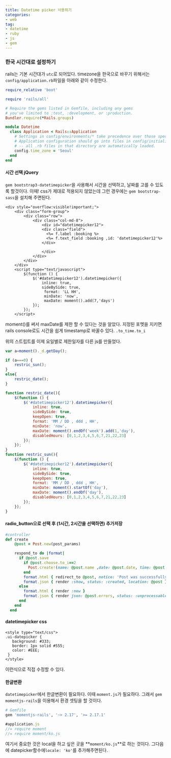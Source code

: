 ```yaml
---
title: Datetime picker 사용하기
categories:
- web
tag: 
- datetime
- ruby
- js
- gem
---
```


### 한국 시간대로 설정하기
rails는 기본 시간대가 `utc`로 되어있다. timezone을 한국으로 바꾸기 위해서는 `config/application.rb`파일을 아래와 같이 수정한다.
```ruby
require_relative 'boot'

require 'rails/all'

# Require the gems listed in Gemfile, including any gems
# you've limited to :test, :development, or :production.
Bundler.require(*Rails.groups)

module Datetime
  class Application < Rails::Application
    # Settings in config/environments/* take precedence over those specified here.
    # Application configuration should go into files in config/initializers
    # -- all .rb files in that directory are automatically loaded.
    config.time_zone = 'Seoul'
  end
end
```

#### 시간 선택 jQuery

`gem bootstrap3-datetimepicker`을 사용해서 시간을 선택하고, 날짜를 고를 수 있도록 할것이다.
이때! css가 제대로 적용되지 않았는데 그런 경우에는 `gem bootstrap-sass`을 설치해 주면된다.

```erb
<div style="overflow:visible!important;">
    <div class="form-group">
        <div class="row">
            <div class="col-md-8">
                <div id="datetimepicker12">
                <div class="field">
                  <%= f.label :booking %>
                  <%= f.text_field :booking ,id: 'datetimepicker12'%>
                </div>
          
                </div>
            </div>
        </div>
    </div>
    <script type="text/javascript">
		$(function () {
            $('#datetimepicker12').datetimepicker({
                inline: true,
                sideBySide: true,
                 format: 'LL HH',
                 minDate: 'now',
                 maxDate: moment().add(7,'days')
            });
        });
    </script>
```
moment()를 써서 maxDate를 제한 할 수 있다는 것을 알았다. 지정된 포멧을 지키면 rails console로도 시간을 쉽게 timestamp로 바꿀수 있다. `.to_time.to_i`

위의 스트립트를 이제 요일별로 제한일자를 다른 js를 만들었다.

```js
var a=moment()._d.getDay();

if (a===0) {
	restric_sun();
}
else{
	restric_date();
}

function restric_date(){
    $(function () {
	    $('#datetimepicker12').datetimepicker({
	        inline: true,
	        sideBySide: true,
	        keepOpen: true,
	    	format: 'MM / DD , ddd , HH',
	        minDate: 'now',
	        maxDate: moment().endOf('week').add(1,'day'),
	        disabledHours: [0,1,2,3,4,5,6,7,21,22,23]
	    });
	});
}
function restric_sun(){
    $(function () {
	    $('#datetimepicker12').datetimepicker({
	        inline: true,
	        sideBySide: true,
	        keepOpen: true,
	    	format: 'MM / DD , ddd , HH',
	        minDate: moment().startOf('day'),
	        maxDate: moment().endOf('day'),
	        disabledHours: [0,1,2,3,4,5,6,7,21,22,23]
	    });
	});
}
```

#### radio_button으로 선택 후 (1시간, 2시간을 선택하면) 추가저장

```ruby
#controller
def create
    @post = Post.new(post_params)

    respond_to do |format|
      if @post.save
        if @post.choose.to_i==2
          Post.create!(name: @post.name ,date: @post.date, time: @post.time.to_time+@post.choose.to_i.hours)  
        end
        format.html { redirect_to @post, notice: 'Post was successfully created.' }
        format.json { render :show, status: :created, location: @post }
      else
        format.html { render :new }
        format.json { render json: @post.errors, status: :unprocessable_entity }
      end
    end
  end
```

#### datetimepicker css

```erb
<style type="text/css">
.ui-datepicker {
   background: #333;
   border: 1px solid #555;
   color: #EEE;
 }
</style>
```

이런식으로 직접 수정할 수 있다.

#### 한글변환
`datetimepicker`에서 한글변환이 필요하다. 이때 `moment.js`가 필요하다.
그래서 `gem momentjs-rails`을 이용해서 환경 셋팅을 할 것이다.

```ruby
# Gemfile
gem 'momentjs-rails', '~> 2.17', '>= 2.17.1'
```

```js
#application.js
//= require moment
//= require moment/ko.js
```

여기서 중요한 것은 local을 하고 싶은 곳을 **`moment/ko.js`**로 하는 것이다.
그다음에 datepicker함수에`locale: 'ko'`를 추가해주면된다.
